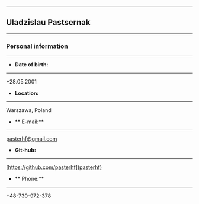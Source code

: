 ----------------------------------------------------------------------------------------------------------------------------
## Uladzislau Pastsernak
---
### Personal information
*****
* **Date of birth:**
*****
+28.05.2001
* **Location:**
*****
Warszawa, Poland
* ** E-mail:**
*****
pasterhf@gmail.com
* **Git-hub:**
*****
[https://github.com/pasterhf](pasterhf)
* ** Phone:**
*****
+48-730-972-378

